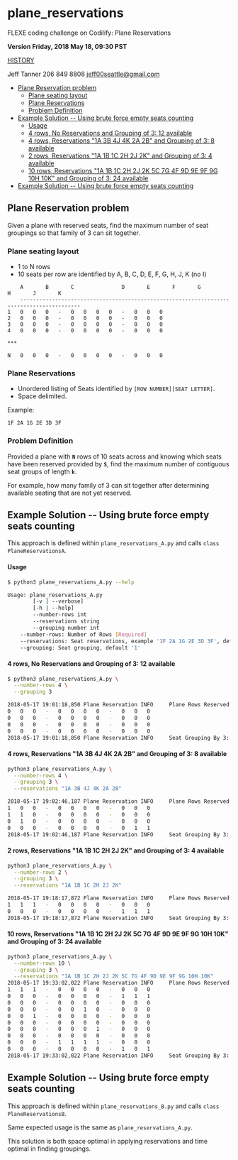 # plane_reservations
FLEXE coding challenge on Codilify: Plane Reservations

**Version Friday, 2018 May 18, 09:30 PST**

[HISTORY](../HISTORY.md)

Jeff Tanner
206 849 8808
jeff00seattle@gmail.com

- [Plane Reservation problem](#plane-reservation-problem)
  * [Plane seating layout](#plane-seating-layout)
  * [Plane Reservations](#plane-reservations)
  * [Problem Definition](#problem-definition)
- [Example Solution -- Using brute force empty seats counting](#example-solution----using-brute-force-empty-seats-counting)
    + [Usage](#usage)
    + [4 rows, No Reservations and Grouping of 3: 12 available](#4-rows--no-reservations-and-grouping-of-3--12-available)
    + [4 rows, Reservations "1A 3B 4J 4K 2A 2B" and Grouping of 3: 8 available](#4-rows--reservations--1a-3b-4j-4k-2a-2b--and-grouping-of-3--8-available)
    + [2 rows, Reservations "1A 1B 1C 2H 2J 2K" and Grouping of 3: 4 available](#2-rows--reservations--1a-1b-1c-2h-2j-2k--and-grouping-of-3--4-available)
    + [10 rows, Reservations "1A 1B 1C 2H 2J 2K 5C 7G 4F 9D 9E 9F 9G 10H 10K" and Grouping of 3: 24 available](#10-rows--reservations--1a-1b-1c-2h-2j-2k-5c-7g-4f-9d-9e-9f-9g-10h-10k--and-grouping-of-3--24-available)
- [Example Solution -- Using brute force empty seats counting](#example-solution----using-brute-force-empty-seats-counting-1)

## Plane Reservation problem

Given a plane with reserved seats, find the maximum number of seat groupings so that family of 3 can sit together.

### Plane seating layout

+ 1 to N rows
+ 10 seats per row are identified by A, B, C, D, E, F, G, H, J, K (no I)

```
	A       B       C               D       E       F       G               H       J       K
	-----------------------------------------------------------------------------------------
1	0	0	0	-	0	0	0	0	-	0	0	0
2	0	0	0	-	0	0	0	0	-	0	0	0
3	0	0	0	-	0	0	0	0	-	0	0	0
4	0	0	0	-	0	0	0	0	-	0	0	0

***

N	0	0	0	-	0	0	0	0	-	0	0	0
```

### Plane Reservations

+ Unordered listing of Seats identified by ```[ROW NUMBER][SEAT LETTER]```.
+ Space delimited.

Example:
```
1F 2A 1G 2E 3D 3F
```

### Problem Definition

Provided a plane with **`N`** rows of 10 seats across and knowing which seats have been reserved provided by **`S`**,
find the maximum number of contiguous seat groups of length **`k`**.

For example, how many family of 3 can sit together after determining available seating that are not yet reserved.

## Example Solution -- Using brute force empty seats counting

This approach is defined within ```plane_reservations_A.py``` and calls ```class PlaneReservationsA```.

#### Usage

```bash
$ python3 plane_reservations_A.py --help

Usage: plane_reservations_A.py
        [-v | --verbose]
        [-h | --help]
        --number-rows int
        --reservations string
        --grouping number int
    --number-rows: Number of Rows [Required]
    --reservations: Seat reservations, example '1F 2A 1G 2E 3D 3F', default ''
    --grouping: Seat grouping, default '1'
```

#### 4 rows, No Reservations and Grouping of 3: 12 available
```bash
$ python3 plane_reservations_A.py \
  --number-rows 4 \
  --grouping 3

2018-05-17 19:01:18,850 Plane Reservation INFO     Plane Rows Reserved:
0	0	0	-	0	0	0	0	-	0	0	0
0	0	0	-	0	0	0	0	-	0	0	0
0	0	0	-	0	0	0	0	-	0	0	0
0	0	0	-	0	0	0	0	-	0	0	0
2018-05-17 19:01:18,850 Plane Reservation INFO     Seat Grouping By 3: Max Number = 12
```

#### 4 rows, Reservations "1A 3B 4J 4K 2A 2B" and Grouping of 3: 8 available
```bash
python3 plane_reservations_A.py \
  --number-rows 4 \
  --grouping 3 \
  --reservations "1A 3B 4J 4K 2A 2B"

2018-05-17 19:02:46,187 Plane Reservation INFO     Plane Rows Reserved:
1	0	0	-	0	0	0	0	-	0	0	0
1	1	0	-	0	0	0	0	-	0	0	0
0	1	0	-	0	0	0	0	-	0	0	0
0	0	0	-	0	0	0	0	-	0	1	1
2018-05-17 19:02:46,187 Plane Reservation INFO     Seat Grouping By 3: Max Number = 8
```

#### 2 rows, Reservations "1A 1B 1C 2H 2J 2K" and Grouping of 3: 4 available
```bash
python3 plane_reservations_A.py \
  --number-rows 2 \
  --grouping 3 \
  --reservations "1A 1B 1C 2H 2J 2K"

2018-05-17 19:18:17,872 Plane Reservation INFO     Plane Rows Reserved:
1	1	1	-	0	0	0	0	-	0	0	0
0	0	0	-	0	0	0	0	-	1	1	1
2018-05-17 19:18:17,872 Plane Reservation INFO     Seat Grouping By 3: Max Number = 4
```

#### 10 rows, Reservations "1A 1B 1C 2H 2J 2K 5C 7G 4F 9D 9E 9F 9G 10H 10K" and Grouping of 3: 24 available
```bash
python3 plane_reservations_A.py \
  --number-rows 10 \
  --grouping 3 \
  --reservations "1A 1B 1C 2H 2J 2K 5C 7G 4F 9D 9E 9F 9G 10H 10K"
2018-05-17 19:33:02,022 Plane Reservation INFO     Plane Rows Reserved:
1	1	1	-	0	0	0	0	-	0	0	0
0	0	0	-	0	0	0	0	-	1	1	1
0	0	0	-	0	0	0	0	-	0	0	0
0	0	0	-	0	0	1	0	-	0	0	0
0	0	1	-	0	0	0	0	-	0	0	0
0	0	0	-	0	0	0	0	-	0	0	0
0	0	0	-	0	0	0	1	-	0	0	0
0	0	0	-	0	0	0	0	-	0	0	0
0	0	0	-	1	1	1	1	-	0	0	0
0	0	0	-	0	0	0	0	-	1	0	1
2018-05-17 19:33:02,022 Plane Reservation INFO     Seat Grouping By 3: Max Number = 24
```

## Example Solution -- Using brute force empty seats counting

This approach is defined within ```plane_reservations_B.py``` and calls ```class PlaneReservationsB```.

Same expected usage is the same as ```plane_reservations_A.py```.

This solution is both space optimal in applying reservations and time optimal in finding groupings.
